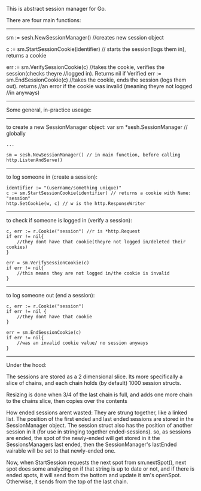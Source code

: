 This is abstract session manager for Go.


There are four main functions:

------------------------------------------------------------
sm := sesh.NewSessionManager() //creates new session object

c := sm.StartSessionCookie(identifier) // starts the session(logs them in), returns a cookie

err := sm.VerifySessionCookie(c) //takes the cookie, verifies the session(checks theyre 
								 //logged in). Returns nil if Verified
err := sm.EndSessionCookie(c) //takes the cookie, ends the session (logs them out). returns
							  //an error if the cookie was invalid (meaning theyre not logged
							  //in anyways)

------------------------------------------------------------




Some general, in-practice useage:

------------------------------------------------------------
to create a new SessionManager object:
	var sm *sesh.SessionManager // globally
		
	...

	sm = sesh.NewSessionManager() // in main function, before calling http.ListenAndServe()

------------------------------------------------------------
to log someone in (create a session):
	
	identifier := "(username/something unique)"
	c := sm.StartSessionCookie(identifier) // returns a cookie with Name: "session"
	http.SetCookie(w, c) // w is the http.ResponseWriter

------------------------------------------------------------
to check if someone is logged in (verify a session):
	
	c, err := r.Cookie("session") //r is *http.Request
	if err != nil{
		//they dont have that cookie(theyre not logged in/deleted their cookies)	
	}

	err = sm.VerifySessionCookie(c)
	if err != nil{
		//this means they are not logged in/the cookie is invalid	
	}

------------------------------------------------------------
to log someone out (end a session):

	c, err := r.Cookie("session")
	if err != nil {
		//they dont have that cookie
	}

	err = sm.EndSessionCookie(c)
	if err != nil{
		//was an invalid cookie value/ no session anyways	
	}

-----------------------------------------------------------



Under the hood:

The sessions are stored as a 2 dimensional slice. Its more specifically a slice
of chains, and each chain holds (by default) 1000 session structs. 


Resizing is done when 3/4 of the last chain is full, and adds one more chain to the 
chains slice, then copies over the contents



How ended sessions arent wasted: They are strung together, like a linked list. 
The position of the first ended and last ended sessions are stored in the SessionManager 
object. The session struct also has the position of another session in it (for use in 
stringing together ended-sessions). so, as sessions are ended, the spot of the newly-ended 
will get stored in it the SessionsManagers last ended, then the SessionManager's lastEnded
vairable will be set to that newly-ended one. 

Now, when StartSession requests the next spot from sm.nextSpot(), next spot does some
analyzing on if that string is up to date or not, and if there is ended spots, it will
send from the bottom and update it sm's openSpot. Otherwise, it sends from the top of 
the last chain.



